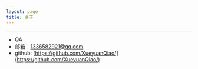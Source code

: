 ```yaml
---
layout: page
title: 关于
---
```



----------

- QA
- 邮箱：1336582921@qq.com
- github: [https://github.com/XueyuanQiao/](https://github.com/XueyuanQiao/)


